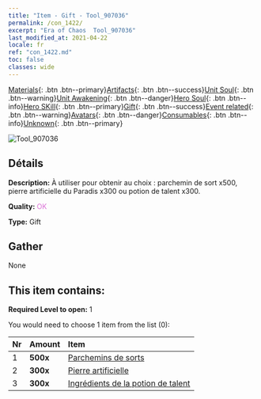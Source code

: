 ```yaml
---
title: "Item - Gift - Tool_907036"
permalink: /con_1422/
excerpt: "Era of Chaos  Tool_907036"
last_modified_at: 2021-04-22
locale: fr
ref: "con_1422.md"
toc: false
classes: wide
---
```

 [Materials](/ItemsFR/){: .btn .btn--primary}[Artifacts](/ItemsFR/Artifacts/){: .btn .btn--success}[Unit Soul](/ItemsFR/UnitSoul/){: .btn .btn--warning}[Unit Awakening](/ItemsFR/UnitAwakening/){: .btn .btn--danger}[Hero Soul](/ItemsFR/HeroSoul/){: .btn .btn--info}[Hero SKill](/ItemsFR/HeroSkill/){: .btn .btn--primary}[Gift](/ItemsFR/Gift/){: .btn .btn--success}[Event related](/ItemsFR/Events/){: .btn .btn--warning}[Avatars](/ItemsFR/Avatars/){: .btn .btn--danger}[Consumables](/ItemsFR/Consumables/){: .btn .btn--info}[Unknown](/ItemsFR/Unknown/){: .btn .btn--primary}

 ![Tool_907036](/images/t/i_907036.png)

## Détails
 **Description:** À utiliser pour obtenir au choix : parchemin de sort x500, pierre artificielle du Paradis x300 ou potion de talent x300.

 **Quality:** <span style="color: #DA70D6">OK</span>

 **Type:** Gift

## Gather

  None

## This item contains:

 **Required Level to open:** 1

 You would need to choose 1 item from the list (0):

  | Nr | Amount |     Item    |
  |:---|:-------|:------------|
  | 1 |  **500x** | [Parchemins de sorts](/ItemsFR/con_694/) |  | 
  | 2 |  **300x** | [Pierre artificielle](/ItemsFR/art_188/) |  | 
  | 3 |  **300x** | [Ingrédients de la potion de talent](/ItemsFR/con_1120/) |  | 
